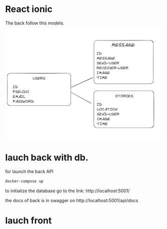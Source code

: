 # React ionic

The back follow this models.
![Alt text](/images/models.png "follow this model")

# lauch back with db.

for launch the back API

```BASH
docker-compose up
```

to initialize the database go to the link: http://localhost:5001/

the docs of back is in swagger on http://localhost:5001/api/docs

# lauch front
